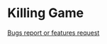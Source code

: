 # Killing Game
[Bugs report or features request](https://github.com/liubinze/killing/issues/new/choose)
